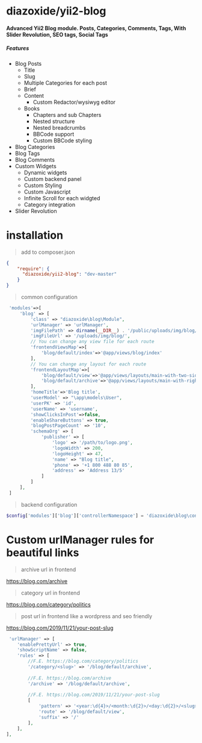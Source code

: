# diazoxide/yii2-blog

<h4>Advanced Yii2 Blog module. Posts, Categories, Comments, Tags, With Slider Revolution, SEO tags, Social Tags</h4>

<h5>Features</h5>
<ul>
  <li>Blog Posts
  <ul>
    <li>Title</li>
    <li>Slug</li>
    <li>Multiple Categories for each post</li>
    <li>Brief</li>
    <li>Content
        <ul>
            <li>Custom Redactor/wysiwyg editor</li>
        </ul>
    </li>
    <li>Books
        <ul>
            <li>Chapters and sub Chapters</li>
            <li>Nested structure</li>
            <li>Nested breadcrumbs</li>
            <li>BBCode support</li>
            <li>Custom BBCode styling</li>
        </ul>
    </li>
  </ul>
  </li>
  <li>Blog Categories</li>
  <li>Blog Tags</li>
  <li>Blog Comments</li>
  <li>Custom Widgets
    <ul>
        <li>Dynamic widgets</li>
        <li>Custom backend panel</li>
        <li>Custom Styling</li>
        <li>Custom Javascript</li>
        <li>Infinite Scroll for each widgted</li>
        <li>Category integration</li>
    </ul>
  </li>
  <li>Slider Revolution</li>
</ul>

# installation

> add to composer.json

```json
{
    "require": {
      "diazoxide/yii2-blog": "dev-master"
    }
}
```
> common configuration

```php
 'modules'=>[
     'blog' => [
         'class' => "diazoxide\blog\Module",
         'urlManager' => 'urlManager',
         'imgFilePath' => dirname(__DIR__) . '/public/uploads/img/blog/',
         'imgFileUrl' => '/uploads/img/blog/',
         // You can change any view file for each route
         'frontendViewsMap'=>[
             'blog/default/index'=>'@app/views/blog/index'
         ],
         // You can change any layout for each route
         'frontendLayoutMap'=>[
             'blog/default/view'=>'@app/views/layouts/main-with-two-sidebar',
             'blog/default/archive'=>'@app/views/layouts/main-with-right-sidebar',
         ],
         'homeTitle'=>'Blog title',
         'userModel' => "\app\models\User",
         'userPK' => 'id',
         'userName' => 'username',
         'showClicksInPost'=>false,
         'enableShareButtons' => true,
         'blogPostPageCount' => '10',
         'schemaOrg' => [
             'publisher' => [
                 'logo' => '/path/to/logo.png',
                 'logoWidth' => 200,
                 'logoHeight' => 47,
                 'name' => "Blog title",
                 'phone' => '+1 800 488 80 85',
                 'address' => 'Address 13/5'
             ]
         ]
     ],
 ]
```

> backend configuration

```php
$config['modules']['blog']['controllerNamespace'] = 'diazoxide\blog\controllers\backend';
```

# Custom urlManager rules for beautiful links

> archive url in frontend

https://blog.com/archive

> category url in frontend

https://blog.com/category/politics

> post url in frontend like a wordpress and seo friendly

https://blog.com/2019/11/21/your-post-slug

```php
 'urlManager' => [
    'enablePrettyUrl' => true,
    'showScriptName' => false,
    'rules' => [
        //F.E. https://blog.com/category/politics
        '/category/<slug>' => '/blog/default/archive',
        
        //F.E. https://blog.com/archive
        '/archive' => '/blog/default/archive',
        
        //F.E. https://blog.com/2019/11/21/your-post-slug
        [
            'pattern' => '<year:\d{4}>/<month:\d{2}>/<day:\d{2}>/<slug>',
            'route' => '/blog/default/view',
            'suffix' => '/'
        ],
    ],
],
```